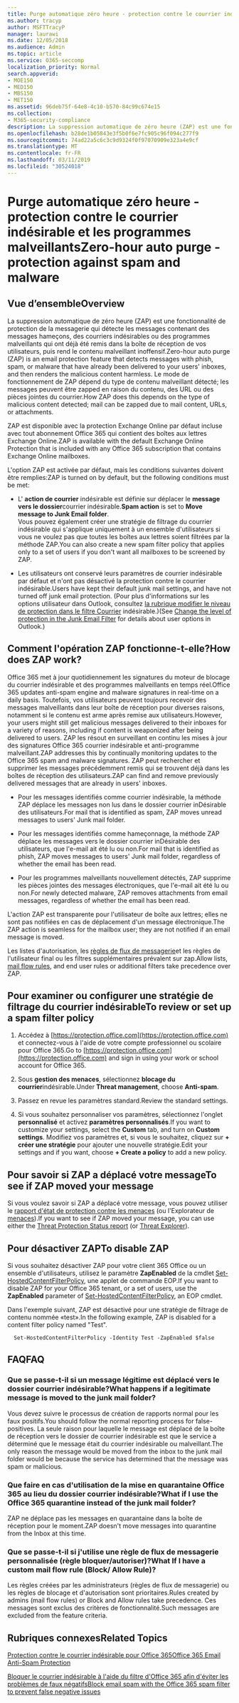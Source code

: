 ```yaml
---
title: Purge automatique zéro heure - protection contre le courrier indésirable et les programmes malveillants
ms.author: tracyp
author: MSFTTracyP
manager: laurawi
ms.date: 12/05/2018
ms.audience: Admin
ms.topic: article
ms.service: O365-seccomp
localization_priority: Normal
search.appverid:
- MOE150
- MED150
- MBS150
- MET150
ms.assetid: 96deb75f-64e8-4c10-b570-84c99c674e15
ms.collection:
- M365-security-compliance
description: La suppression automatique de zéro heure (ZAP) est une fonctionnalité de protection de la messagerie qui détecte les messages contenant du courrier indésirable ou des programmes malveillants qui ont déjà été remis dans la boîte de réception de vos utilisateurs, puis rend le contenu malveillant inoffensif. Le mode de fonctionnement de ZAP dépend du type de contenu malveillant détecté.
ms.openlocfilehash: b28de1b05843e3f5b0f6e7fc905c96f094c277f9
ms.sourcegitcommit: 74ad22a5c6c3c9d9324f0f97070909e323a4e9cf
ms.translationtype: MT
ms.contentlocale: fr-FR
ms.lasthandoff: 03/11/2019
ms.locfileid: "30524018"
---
```

# <a name="zero-hour-auto-purge---protection-against-spam-and-malware"></a><span data-ttu-id="0bbce-104">Purge automatique zéro heure - protection contre le courrier indésirable et les programmes malveillants</span><span class="sxs-lookup"><span data-stu-id="0bbce-104">Zero-hour auto purge - protection against spam and malware</span></span>

## <a name="overview"></a><span data-ttu-id="0bbce-105">Vue d’ensemble</span><span class="sxs-lookup"><span data-stu-id="0bbce-105">Overview</span></span>

<span data-ttu-id="0bbce-106">La suppression automatique de zéro heure (ZAP) est une fonctionnalité de protection de la messagerie qui détecte les messages contenant des messages hameçons, des courriers indésirables ou des programmes malveillants qui ont déjà été remis dans la boîte de réception de vos utilisateurs, puis rend le contenu malveillant inoffensif.</span><span class="sxs-lookup"><span data-stu-id="0bbce-106">Zero-hour auto purge (ZAP) is an email protection feature that detects messages with phish, spam, or malware that have already been delivered to your users' inboxes, and then renders the malicious content harmless.</span></span> <span data-ttu-id="0bbce-107">Le mode de fonctionnement de ZAP dépend du type de contenu malveillant détecté; les messages peuvent être zapped en raison du contenu, des URL ou des pièces jointes du courrier.</span><span class="sxs-lookup"><span data-stu-id="0bbce-107">How ZAP does this depends on the type of malicious content detected; mail can be zapped due to mail content, URLs, or attachments.</span></span>
  
<span data-ttu-id="0bbce-108">ZAP est disponible avec la protection Exchange Online par défaut incluse avec tout abonnement Office 365 qui contient des boîtes aux lettres Exchange Online.</span><span class="sxs-lookup"><span data-stu-id="0bbce-108">ZAP is available with the default Exchange Online Protection that is included with any Office 365 subscription that contains Exchange Online mailboxes.</span></span>

<span data-ttu-id="0bbce-109">L'option ZAP est activée par défaut, mais les conditions suivantes doivent être remplies:</span><span class="sxs-lookup"><span data-stu-id="0bbce-109">ZAP is turned on by default, but the following conditions must be met:</span></span>
  
- <span data-ttu-id="0bbce-110">L' **action de courrier** indésirable est définie sur déplacer le **message vers le dossier**courrier indésirable.</span><span class="sxs-lookup"><span data-stu-id="0bbce-110">**Spam action** is set to **Move message to Junk Email folder**.</span></span> <br/><span data-ttu-id="0bbce-111">Vous pouvez également créer une stratégie de filtrage du courrier indésirable qui s'applique uniquement à un ensemble d'utilisateurs si vous ne voulez pas que toutes les boîtes aux lettres soient filtrées par la méthode ZAP.</span><span class="sxs-lookup"><span data-stu-id="0bbce-111">You can also create a new spam filter policy that applies only to a set of users if you don't want all mailboxes to be screened by ZAP.</span></span>

- <span data-ttu-id="0bbce-112">Les utilisateurs ont conservé leurs paramètres de courrier indésirable par défaut et n'ont pas désactivé la protection contre le courrier indésirable.</span><span class="sxs-lookup"><span data-stu-id="0bbce-112">Users have kept their default junk mail settings, and have not turned off junk email protection.</span></span> <span data-ttu-id="0bbce-113">(Pour plus d'informations sur les options utilisateur dans Outlook, consultez [la rubrique modifier le niveau de protection dans le filtre Courrier](https://support.office.com/article/change-the-level-of-protection-in-the-junk-email-filter-e89c12d8-9d61-4320-8c57-d982c8d52f6b) indésirable.)</span><span class="sxs-lookup"><span data-stu-id="0bbce-113">(See [Change the level of protection in the Junk Email Filter](https://support.office.com/article/change-the-level-of-protection-in-the-junk-email-filter-e89c12d8-9d61-4320-8c57-d982c8d52f6b) for details about user options in Outlook.)</span></span> 
  
## <a name="how-does-zap-work"></a><span data-ttu-id="0bbce-114">Comment l'opération ZAP fonctionne-t-elle?</span><span class="sxs-lookup"><span data-stu-id="0bbce-114">How does ZAP work?</span></span>

<span data-ttu-id="0bbce-115">Office 365 met à jour quotidiennement les signatures du moteur de blocage du courrier indésirable et des programmes malveillants en temps réel.</span><span class="sxs-lookup"><span data-stu-id="0bbce-115">Office 365 updates anti-spam engine and malware signatures in real-time on a daily basis.</span></span> <span data-ttu-id="0bbce-116">Toutefois, vos utilisateurs peuvent toujours recevoir des messages malveillants dans leur boîte de réception pour diverses raisons, notamment si le contenu est arme après remise aux utilisateurs.</span><span class="sxs-lookup"><span data-stu-id="0bbce-116">However, your users might still get malicious messages delivered to their inboxes for a variety of reasons, including if content is weaponized after being delivered to users.</span></span> <span data-ttu-id="0bbce-117">ZAP les résout en surveillant en continu les mises à jour des signatures Office 365 courrier indésirable et anti-programme malveillant.</span><span class="sxs-lookup"><span data-stu-id="0bbce-117">ZAP addresses this by continually monitoring updates to the Office 365 spam and malware signatures.</span></span> <span data-ttu-id="0bbce-118">ZAP peut rechercher et supprimer les messages précédemment remis qui se trouvent déjà dans les boîtes de réception des utilisateurs.</span><span class="sxs-lookup"><span data-stu-id="0bbce-118">ZAP can find and remove previously delivered messages that are already in users' inboxes.</span></span> 

- <span data-ttu-id="0bbce-119">Pour les messages identifiés comme courrier indésirable, la méthode ZAP déplace les messages non lus dans le dossier courrier inDésirable des utilisateurs.</span><span class="sxs-lookup"><span data-stu-id="0bbce-119">For mail that is identified as spam, ZAP moves unread messages to users' Junk mail folder.</span></span> 

- <span data-ttu-id="0bbce-120">Pour les messages identifiés comme hameçonnage, la méthode ZAP déplace les messages vers le dossier courrier inDésirable des utilisateurs, que l'e-mail ait été lu ou non.</span><span class="sxs-lookup"><span data-stu-id="0bbce-120">For mail that is identified as phish, ZAP moves messages to users' Junk mail folder, regardless of whether the email has been read.</span></span>

- <span data-ttu-id="0bbce-121">Pour les programmes malveillants nouvellement détectés, ZAP supprime les pièces jointes des messages électroniques, que l'e-mail ait été lu ou non.</span><span class="sxs-lookup"><span data-stu-id="0bbce-121">For newly detected malware, ZAP removes attachments from email messages, regardless of whether the email has been read.</span></span> 
  
<span data-ttu-id="0bbce-122">L'action ZAP est transparente pour l'utilisateur de boîte aux lettres; elles ne sont pas notifiées en cas de déplacement d'un message électronique.</span><span class="sxs-lookup"><span data-stu-id="0bbce-122">The ZAP action is seamless for the mailbox user; they are not notified if an email message is moved.</span></span>
  
<span data-ttu-id="0bbce-123">Les listes d'autorisation, les [règles de flux de messagerie](https://go.microsoft.com/fwlink/p/?LinkId=722755)et les règles de l'utilisateur final ou les filtres supplémentaires prévalent sur zap.</span><span class="sxs-lookup"><span data-stu-id="0bbce-123">Allow lists, [mail flow rules](https://go.microsoft.com/fwlink/p/?LinkId=722755), and end user rules or additional filters take precedence over ZAP.</span></span>
  
## <a name="to-review-or-set-up-a-spam-filter-policy"></a><span data-ttu-id="0bbce-124">Pour examiner ou configurer une stratégie de filtrage du courrier indésirable</span><span class="sxs-lookup"><span data-stu-id="0bbce-124">To review or set up a spam filter policy</span></span>
  
1. <span data-ttu-id="0bbce-125">Accédez à [https://protection.office.com](https://protection.office.com) et connectez-vous à l'aide de votre compte professionnel ou scolaire pour Office 365.</span><span class="sxs-lookup"><span data-stu-id="0bbce-125">Go to [https://protection.office.com](https://protection.office.com) and sign in using your work or school account for Office 365.</span></span>

2. <span data-ttu-id="0bbce-126">Sous **gestion des menaces**, sélectionnez **blocage du courrier**indésirable.</span><span class="sxs-lookup"><span data-stu-id="0bbce-126">Under **Threat management**, choose **Anti-spam**.</span></span>

3. <span data-ttu-id="0bbce-127">Passez en revue les paramètres standard.</span><span class="sxs-lookup"><span data-stu-id="0bbce-127">Review the standard settings.</span></span> 

4. <span data-ttu-id="0bbce-128">Si vous souhaitez personnaliser vos paramètres, sélectionnez l'onglet **personnalisé** et activez **paramètres personnalisés**.</span><span class="sxs-lookup"><span data-stu-id="0bbce-128">If you want to customize your settings, select the **Custom** tab, and turn on **Custom settings**.</span></span> <span data-ttu-id="0bbce-129">Modifiez vos paramètres et, si vous le souhaitez, cliquez sur **+ créer une stratégie** pour ajouter une nouvelle stratégie.</span><span class="sxs-lookup"><span data-stu-id="0bbce-129">Edit your settings and if you want, choose **+ Create a policy** to add a new policy.</span></span> 
    
## <a name="to-see-if-zap-moved-your-message"></a><span data-ttu-id="0bbce-130">Pour savoir si ZAP a déplacé votre message</span><span class="sxs-lookup"><span data-stu-id="0bbce-130">To see if ZAP moved your message</span></span>

<span data-ttu-id="0bbce-131">Si vous voulez savoir si ZAP a déplacé votre message, vous pouvez utiliser le [rapport d'état de protection contre les menaces](view-email-security-reports.md#threat-protection-status-report) (ou l'Explorateur de [menaces](use-explorer-in-security-and-compliance.md)).</span><span class="sxs-lookup"><span data-stu-id="0bbce-131">If you want to see if ZAP moved your message, you can use either the [Threat Protection Status report](view-email-security-reports.md#threat-protection-status-report) (or [Threat Explorer](use-explorer-in-security-and-compliance.md)).</span></span>
    
## <a name="to-disable-zap"></a><span data-ttu-id="0bbce-132">Pour désactiver ZAP</span><span class="sxs-lookup"><span data-stu-id="0bbce-132">To disable ZAP</span></span>
  
<span data-ttu-id="0bbce-133">Si vous souhaitez désactiver ZAP pour votre client 365 Office ou un ensemble d'utilisateurs, utilisez le paramètre **ZapEnabled** de la cmdlet [Set-HostedContentFilterPolicy](https://go.microsoft.com/fwlink/p/?LinkId=722758), une applet de commande EOP.</span><span class="sxs-lookup"><span data-stu-id="0bbce-133">If you want to disable ZAP for your Office 365 tenant, or a set of users, use the **ZapEnabled** parameter of [Set-HostedContentFilterPolicy](https://go.microsoft.com/fwlink/p/?LinkId=722758), an EOP cmdlet.</span></span>
    
<span data-ttu-id="0bbce-134">Dans l'exemple suivant, ZAP est désactivé pour une stratégie de filtrage de contenu nommée «test».</span><span class="sxs-lookup"><span data-stu-id="0bbce-134">In the following example, ZAP is disabled for a content filter policy named "Test".</span></span>
    
```
  Set-HostedContentFilterPolicy -Identity Test -ZapEnabled $false
```

## <a name="faq"></a><span data-ttu-id="0bbce-135">FAQ</span><span class="sxs-lookup"><span data-stu-id="0bbce-135">FAQ</span></span>

### <a name="what-happens-if-a-legitimate-message-is-moved-to-the-junk-mail-folder"></a><span data-ttu-id="0bbce-136">Que se passe-t-il si un message légitime est déplacé vers le dossier courrier indésirable?</span><span class="sxs-lookup"><span data-stu-id="0bbce-136">What happens if a legitimate message is moved to the junk mail folder?</span></span>
  
<span data-ttu-id="0bbce-137">Vous devez suivre le processus de création de rapports normal pour les faux positifs.</span><span class="sxs-lookup"><span data-stu-id="0bbce-137">You should follow the normal reporting process for false-positives.</span></span> <span data-ttu-id="0bbce-138">La seule raison pour laquelle le message est déplacé de la boîte de réception vers le dossier de courrier indésirable est que le service a déterminé que le message était du courrier indésirable ou malveillant.</span><span class="sxs-lookup"><span data-stu-id="0bbce-138">The only reason the message would be moved from the inbox to the junk mail folder would be because the service has determined that the message was spam or malicious.</span></span>
  
### <a name="what-if-i-use-the-office-365-quarantine-instead-of-the-junk-mail-folder"></a><span data-ttu-id="0bbce-139">Que faire en cas d'utilisation de la mise en quarantaine Office 365 au lieu du dossier courrier indésirable?</span><span class="sxs-lookup"><span data-stu-id="0bbce-139">What if I use the Office 365 quarantine instead of the junk mail folder?</span></span>
  
<span data-ttu-id="0bbce-140">ZAP ne déplace pas les messages en quarantaine dans la boîte de réception pour le moment.</span><span class="sxs-lookup"><span data-stu-id="0bbce-140">ZAP doesn't move messages into quarantine from the Inbox at this time.</span></span>
  
### <a name="what-if-i-have-a-custom-mail-flow-rule-block-allow-rule"></a><span data-ttu-id="0bbce-141">Que se passe-t-il si j'utilise une règle de flux de messagerie personnalisée (règle bloquer/autoriser)?</span><span class="sxs-lookup"><span data-stu-id="0bbce-141">What If I have a custom mail flow rule (Block/ Allow Rule)?</span></span>
  
<span data-ttu-id="0bbce-142">Les règles créées par les administrateurs (règles de flux de messagerie) ou les règles de blocage et d'autorisation sont prioritaires.</span><span class="sxs-lookup"><span data-stu-id="0bbce-142">Rules created by admins (mail flow rules) or Block and Allow rules take precedence.</span></span> <span data-ttu-id="0bbce-143">Ces messages sont exclus des critères de fonctionnalité.</span><span class="sxs-lookup"><span data-stu-id="0bbce-143">Such messages are excluded from the feature criteria.</span></span>
  
## <a name="related-topics"></a><span data-ttu-id="0bbce-144">Rubriques connexes</span><span class="sxs-lookup"><span data-stu-id="0bbce-144">Related Topics</span></span>

[<span data-ttu-id="0bbce-145">Protection contre le courrier indésirable pour Office 365</span><span class="sxs-lookup"><span data-stu-id="0bbce-145">Office 365 Email Anti-Spam Protection</span></span>](anti-spam-protection.md)
  
[<span data-ttu-id="0bbce-146">Bloquer le courrier indésirable à l'aide du filtre d'Office 365 afin d'éviter les problèmes de faux négatifs</span><span class="sxs-lookup"><span data-stu-id="0bbce-146">Block email spam with the Office 365 spam filter to prevent false negative issues</span></span>](reduce-spam-email.md)
  

